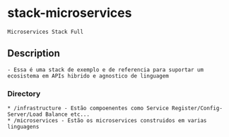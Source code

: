 # stack-microservices
    Microservices Stack Full

## Description

    - Essa é uma stack de exemplo e de referencia para suportar um ecosistema em APIs hibrido e agnostico de linguagem

### Directory

    * /infrastructure - Estão compoenentes como Service Register/Config-Server/Load Balance etc...
    * /microservices - Estão os microservices construidos em varias linguagens



